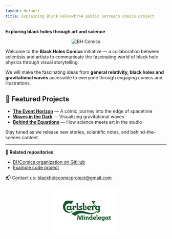 ```yaml
---
layout: default
title: Explaining Black Holes<br>A public outreach comics project
---
```


**Exploring black holes through art and science**

<p align="center">
  <img src="images/IMG_1130.png" alt="BH Comics" width="200">
</p>

Welcome to the **Black Holes Comics** initiative — a collaboration between scientists and artists to communicate the fascinating world of black hole physics through visual storytelling.

We will make the fascinating ideas from **general relativity, black holes and gravitational waves** accessible to everyone through engaging comics and illustrations.

## 🚀 Featured Projects

- [**The Event Horizon**](#) — A comic journey into the edge of spacetime  
- [**Waves in the Dark**](#) — Visualizing gravitational waves  
- [**Behind the Equations**](#) — How science meets art in the studio  

Stay tuned as we release new stories, scientific notes, and behind-the-scenes content.

---

🧩 **Related repositories**
- [BHComics organization on GitHub](https://github.com/bhcomics)
- [Example code project](https://github.com/bhcomics/SdS_QNM)

📬 Contact us: [blackholecomicproject@gmail.com](mailto:blackholecomicproject@gmail.com)
<p align="center">
  <img src="images/Carlsberg-Mindelegat-Green-RGB-DK.png" alt="Carlsberg logo" width="200">
</p>
